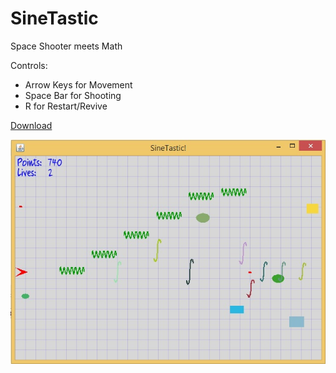 # SineTastic
Space Shooter meets Math

Controls:

- Arrow Keys for Movement<br>
- Space Bar for Shooting<br>
- R for Restart/Revive

[Download](sinetastic-game-0.1-jar-with-dependencies.jar?raw=true)

![Current State](preview.jpg "Current State")

